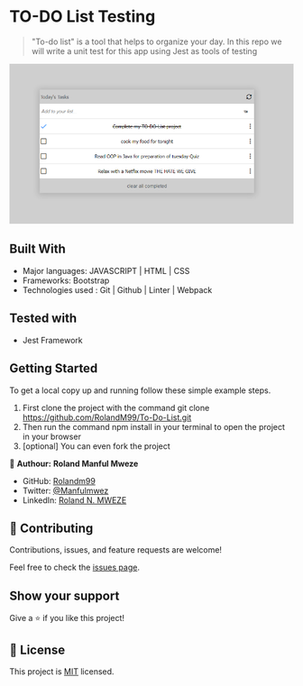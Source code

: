 # TO-DO List Testing 

> "To-do list" is a tool that helps to organize your day. In this repo we will write a unit test for this app using Jest as tools of testing

![screenshot](./screenshoot.PNG)

## Built With

- Major languages: JAVASCRIPT | HTML | CSS 
- Frameworks: Bootstrap
- Technologies used : Git | Github | Linter | Webpack

## Tested with

- Jest Framework


## Getting Started

To get a local copy up and running follow these simple example steps.

1. First clone the project with the command git clone https://github.com/RolandM99/To-Do-List.git
2. Then run the command npm install in your terminal to open the project in your browser
3. [optional] You can even fork the project

👤 **Authour:** **Roland Manful Mweze**

- GitHub: [Rolandm99](https://github.com/RolandM99)
- Twitter: [@Manfulmwez](https://twitter.com/ManfulMwez)
- LinkedIn: [Roland N. MWEZE](https://www.linkedin.com/in/roland-n-mweze-8b1045189/)

## 🤝 Contributing

Contributions, issues, and feature requests are welcome!

Feel free to check the [issues page](../../issues/).

## Show your support

Give a ⭐️ if you like this project!

## 📝 License

This project is [MIT](./MIT.md) licensed.

